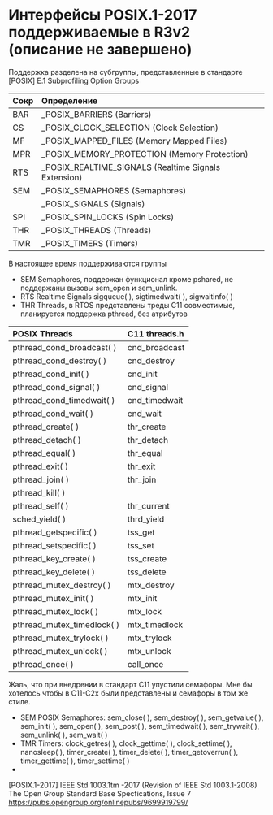 # Интерфейсы POSIX.1-2017 поддерживаемые в R3v2 (описание не завершено)
Поддержка разделена на субгруппы, представленные в стандарте \
[POSIX] E.1 Subprofiling Option Groups


|Сокр| Определение
|:--- |:--
|BAR| _POSIX_BARRIERS (Barriers)
|CS | _POSIX_CLOCK_SELECTION (Clock Selection)
|MF | _POSIX_MAPPED_FILES (Memory Mapped Files)
|MPR| _POSIX_MEMORY_PROTECTION (Memory Protection)
|RTS| _POSIX_REALTIME_SIGNALS (Realtime Signals Extension)
|SEM| _POSIX_SEMAPHORES (Semaphores)
|  | _POSIX_SIGNALS (Signals)
|SPI| _POSIX_SPIN_LOCKS (Spin Locks)
|THR| _POSIX_THREADS (Threads)
|TMR| _POSIX_TIMERS (Timers)

В настоящее время поддерживаются группы
- SEM Semaphores, поддержан функционал кроме pshared, не поддержаны вызовы sem_open и sem_unlink.
- RTS Realtime Signals
  sigqueue( ), sigtimedwait( ), sigwaitinfo( )
- THR Threads, в RTOS представлены треды C11 совместимые, планируется поддержка pthread, без атрибутов

|POSIX Threads | C11 threads.h |
|:--|:--|
|pthread_cond_broadcast( )  | cnd_broadcast
|pthread_cond_destroy( )    | cnd_destroy
|pthread_cond_init( )       | cnd_init
|pthread_cond_signal( )     | cnd_signal
|pthread_cond_timedwait( )  | cnd_timedwait
|pthread_cond_wait( )       | cnd_wait
|pthread_create( )          | thr_create
|pthread_detach( )          | thr_detach
|pthread_equal( )           | thr_equal
|pthread_exit( )            | thr_exit
|pthread_join( )            | thr_join
|pthread_kill( )            |
|pthread_self( )            | thr_current
|sched_yield( )             | thrd_yield
|pthread_getspecific( )     | tss_get
|pthread_setspecific( )     | tss_set
|pthread_key_create( )      | tss_create
|pthread_key_delete( )      | tss_delete 
|pthread_mutex_destroy( )   | mtx_destroy
|pthread_mutex_init( )      | mtx_init
|pthread_mutex_lock( )      | mtx_lock
|pthread_mutex_timedlock( ) | mtx_timedlock 
|pthread_mutex_trylock( )   | mtx_trylock
|pthread_mutex_unlock( )    | mtx_unlock
|pthread_once( )            | call_once

Жаль, что при внедрении в стандарт C11 упустили семафоры. Мне бы хотелось чтобы в C11-С2x были представлены и семафоры в том же стиле.
- SEM POSIX Semaphores:
sem_close( ),
sem_destroy( ),
sem_getvalue( ),
sem_init( ),
sem_open( ),
sem_post( ),
sem_timedwait( ), 
sem_trywait( ), 
sem_unlink( ), 
sem_wait( )
- TMR Timers: clock_getres( ), clock_gettime( ), clock_settime( ), nanosleep( ), timer_create( ), timer_delete( ),
timer_getoverrun( ), timer_gettime( ), timer_settime( )
- 

  [POSIX.1-2017] IEEE Std 1003.1tm -2017 (Revision of IEEE Std 1003.1-2008)
  The Open Group Standard Base Specfications, Issue 7
    https://pubs.opengroup.org/onlinepubs/9699919799/
  

